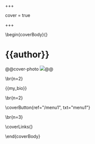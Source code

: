 +++

cover = true

+++

\begin{coverBody}{}

# {{author}}

@@cover-photo ![]({{my_picture}})@@

\br{n=2}

{{my_bio}}

\br{n=2}

\coverButton{ref="/menu1", txt="menu1"}

\br{n=3}

\coverLinks{}

\end{coverBody}